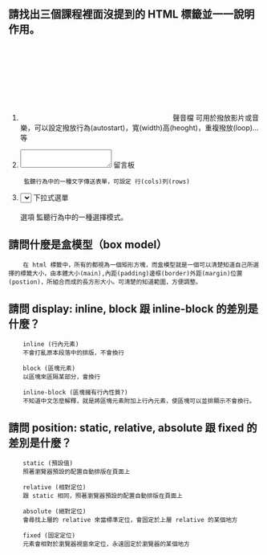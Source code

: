 ## 請找出三個課程裡面沒提到的 HTML 標籤並一一說明作用。

1. <embed src=""></embed>  聲音檔
		可用於撥放影片或音樂，可以設定撥放行為(autostart)，寬(width)高(heoght)，重複撥放(loop)...等

2. <textarea></textarea> 留言板
		監聽行為中的一種文字傳送表單，可設定 行(cols)列(rows)

3. <select></select> 下拉式選單  <option></option> 選項
		監聽行為中的一種選擇模式。

## 請問什麼是盒模型（box model）

		在 html 標籤中，所有的都視為一個矩形方塊，而盒模型就是一個可以清楚知道自己所選擇的標籤大小，由本體大小(main),內距(padding)邊框(border)外距(margin)位置(postion)，所組合而成的長方形大小。可清楚的知道範圍，方便調整。
		


## 請問 display: inline, block 跟 inline-block 的差別是什麼？

		inline (行內元素)
		不會打亂原本段落中的排版，不會換行

		block (區塊元素)
		以區塊來區隔某部分，會換行

		inline-block (區塊擁有行內性質?)
		不知道中文怎麼解釋，就是將區塊元素附加上行內元素，使區塊可以並排顯示不會換行。

## 請問 position: static, relative, absolute 跟 fixed 的差別是什麼？

		static (預設值) 
		照著瀏覽器預設的配置自動排版在頁面上

		relative (相對定位)
		跟 static 相同，照著瀏覽器預設的配置自動排版在頁面上

		absolute (絕對定位)
		會尋找上層的 relative 來當標準定位，會固定於上層 relative 的某個地方

		fixed (固定定位) 
		元素會相對於瀏覽器視窗來定位，永遠固定於瀏覽器的某個地方
